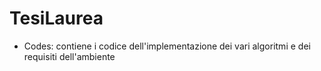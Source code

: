 # TesiLaurea
- Codes: contiene i codice dell'implementazione dei vari algoritmi e dei requisiti dell'ambiente
